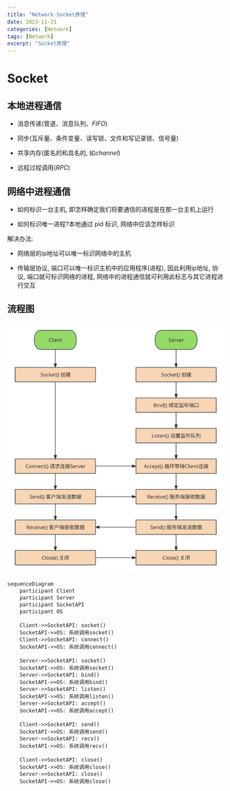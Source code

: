 ```yaml
---
title: "Network-Socket原理"
date: 2023-11-21
categories: [Network]
tags: [Network]
excerpt: "Socket原理"
---
```


# Socket

## 本地进程通信

- 消息传递(管道、消息队列、$FIFO$)

- 同步(互斥量、条件变量、读写锁、文件和写记录锁、信号量)

- 共享内存(匿名的和具名的, 如$channel$)

- 远程过程调用($RPC$)

## 网络中进程通信

- 如何标识一台主机, 即怎样确定我们将要通信的进程是在那一台主机上运行

- 如何标识唯一进程?本地通过 pid 标识, 网络中应该怎样标识

解决办法:

- 网络层的ip地址可以唯一标识网络中的主机

- 传输层协议, 端口可以唯一标识主机中的应用程序(进程), 因此利用ip地址, 协议, 端口就可标识网络的进程, 网络中的进程通信就可利用此标志与其它进程进行交互


## 流程图

![](https://raw.githubusercontent.com/dmjcb/SelfImgur/main/2023-11-21-23-28.svg)

```mermaid
sequenceDiagram
    participant Client
    participant Server
    participant SocketAPI
    participant OS

    Client->>SocketAPI: socket()
    SocketAPI->>OS: 系统调用socket()
    Client->>SocketAPI: connect()
    SocketAPI->>OS: 系统调用connect()

    Server->>SocketAPI: socket()
    SocketAPI->>OS: 系统调用socket()
    Server->>SocketAPI: bind()
    SocketAPI->>OS: 系统调用bind()
    Server->>SocketAPI: listen()
    SocketAPI->>OS: 系统调用listen()
    Server->>SocketAPI: accept()
    SocketAPI->>OS: 系统调用accept()

    Client->>SocketAPI: send()
    SocketAPI->>OS: 系统调用send()
    Server->>SocketAPI: recv()
    SocketAPI->>OS: 系统调用recv()

    Client->>SocketAPI: close()
    SocketAPI->>OS: 系统调用close()
    Server->>SocketAPI: close()
    SocketAPI->>OS: 系统调用close()
```